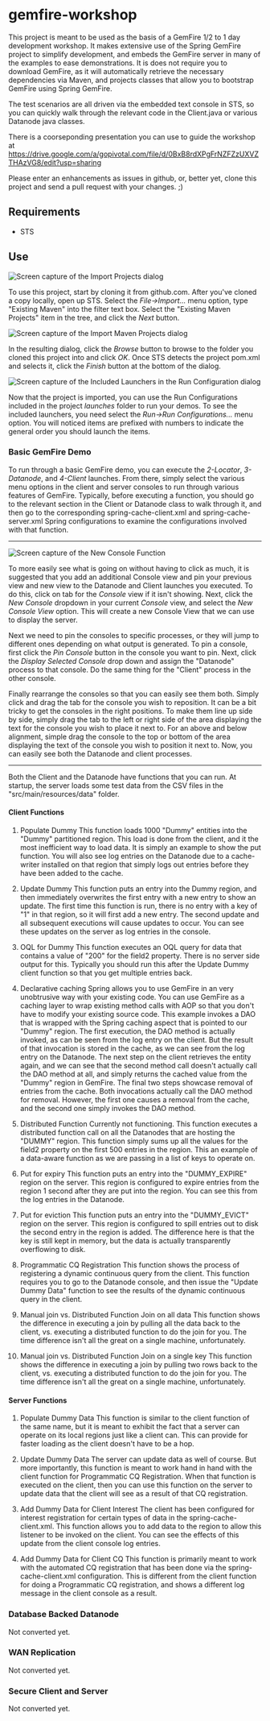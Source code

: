 # gemfire-workshop

This project is meant to be used as the basis of a GemFire 1/2 to 1 day development workshop.  It makes extensive use of the Spring GemFire project to simplify development, and embeds the GemFire server in many of the examples to ease demonstrations.  It is does not require you to download GemFire, as it will automatically retrieve the necessary dependencies via Maven, and projects classes that allow you to bootstrap GemFire using Spring GemFire.

The test scenarios are all driven via the embedded text console in STS, so you can quickly walk through the relevant code in the Client.java or various Datanode java classes.

There is a coorseponding presentation you can use to guide the workshop at https://drive.google.com/a/gopivotal.com/file/d/0BxB8rdXPgFrNZFZzUXVZTHAzVG8/edit?usp=sharing 

Please enter an enhancements as issues in github, or, better yet, clone this project and send a pull request with your changes. ;)

## Requirements
* STS

## Use

![Screen capture of the Import Projects dialog](/doc/imgs/import-projects.png)

To use this project, start by cloning it from github.com.  After you've cloned a copy locally, open up STS.  Select the *File->Import...* menu option, type "Existing Maven" into the filter text box.  Select the "Existing Maven Projects" item in the tree, and click the *Next* button.

![Screen capture of the Import Maven Projects dialog](/doc/imgs/import-maven-projects.png)

In the resulting dialog, click the *Browse* button to browse to the folder you cloned this project into and click *OK*.  Once STS detects the project pom.xml and selects it, click the *Finish* button at the bottom of the dialog.

![Screen capture of the Included Launchers in the Run Configuration dialog](/doc/imgs/run-configurations.png)

Now that the project is imported, you can use the Run Configurations included in the project *launches* folder to run your demos.  To see the included launchers, you need select the *Run->Run Configurations...* menu option.  You will noticed items are prefixed with numbers to indicate the general order you should launch the items.

### Basic GemFire Demo
To run through a basic GemFire demo, you can execute the *2-Locator*, *3-Datanode*, and *4-Client* launches.  From there, simply select the various menu options in the client and server consoles to run through various features of GemFire.  Typically, before executing a function, you should go to the relevant section in the Client or Datanode class to walk through it, and then go to the corresponding spring-cache-client.xml and spring-cache-server.xml Spring configurations to examine the configurations involved with that function.

------

![Screen capture of the New Console Function](/doc/imgs/new-console.png)

To more easily see what is going on without having to click as much, it is suggested that you add an additional Console view and pin your previous view and new view to the Datanode and Client launches you executed.  To do this, click on tab for the *Console* view if it isn't showing.  Next, click the *New Console* dropdown in your current *Console* view, and select the *New Console View* option.  This will create a new Console View that we can use to display the server.  

Next we need to pin the consoles to specific processes, or they will jump to different ones depending on what output is generated.  To pin a console, first click the *Pin Console* button in the console you want to pin.  Next, click the *Display Selected Console* drop down and assign the "Datanode" process to that console.  Do the same thing for the "Client" process in the other console.  

Finally rearrange the consoles so that you can easily see them both.  Simply click and drag the tab for the console you wish to reposition.  It can be a bit tricky to get the consoles in the right positions.  To make them line up side by side, simply drag the tab to the left or right side of the area displaying the text for the console you wish to place it next to.  For an above and below alignment, simple drag the console to the top or bottom of the area displaying the text of the console you wish to position it next to.  Now, you can easily see both the Datanode and client processes.

-------

Both the Client and the Datanode have functions that you can run.  At startup, the server loads some test data from the CSV files in the "src/main/resources/data" folder.

#### Client Functions
1.	Populate Dummy
	This function loads 1000 "Dummy" entities into the "Dummy" partitioned region.  This load is done from the client, and it the most inefficient way to load data.  It is simply an example to show the put function.  You will also see log entries on the Datanode due to a cache-writer installed on that region that simply logs out entries before they have been added to the cache.
	
2.	Update Dummy
	This function puts an entry into the Dummy region, and then immediately overwrites the first entry with a new entry to show an update.  The first time this function is run, there is no entry with a key of "1" in that region, so it will first add a new entry.  The second update and all subsequent executions will cause updates to occur.  You can see these updates on the server as log entries in the console.
	
3.	OQL for Dummy
	This function executes an OQL query for data that contains a value of "200" for the field2 property.  There is no server side output for this.  Typically you should run this after the Update Dummy client function so that you get multiple entries back.
	
4.	Declarative caching
	Spring allows you to use GemFire in an very unobtrusive way with your existing code.  You can use GemFire as a caching layer to wrap existing method calls with AOP so that you don't have to modify your existing source code.  This example invokes a DAO that is wrapped with the Spring caching aspect that is pointed to our "Dummy" region.  The first execution, the DAO method is actually invoked, as can be seen from the log entry on the client.  But the result of that invocation is stored in the cache, as we can see from the log entry on the Datanode.
	The next step on the client retrieves the entity again, and we can see that the second method call doesn't actually call the DAO method at all, and simply returns the cached value from the "Dummy" region in GemFire.
	The final two steps showcase removal of entries from the cache.  Both invocations actually call the DAO method for removal.  However, the first one causes a removal from the cache, and the second one simply invokes the DAO method.
	
5.	Distributed Function
	Currently not functioning.
	This function executes a distributed function call on all the Datanodes that are hosting the "DUMMY" region.  This function simply sums up all the values for the field2 property on the first 500 entries in the region.  This an example of a data-aware function as we are passing in a list of keys to operate on.
	
6.	Put for expiry
	This function puts an entry into the "DUMMY_EXPIRE" region on the server.  This region is configured to expire entries from the region 1 second after they are put into the region.  You can see this from the log entries in the Datanode.
	
7.	Put for eviction
	This function puts an entry into the "DUMMY_EVICT" region on the server.  This region is configured to spill entries out to disk the second entry in the region is added.  The difference here is that the key is still kept in memory, but the data is actually transparently overflowing to disk.
	
8.	Programmatic CQ Registration
	This function shows the process of registering a dynamic continuous query from the client.  This function requires you to go to the Datanode console, and then issue the "Update Dummy Data" function to see the results of the dynamic continuous query in the client.
	
9.	Manual join vs. Distributed Function Join on all data
	This function shows the difference in executing a join by pulling all the data back to the client, vs. executing a distributed function to do the join for you.  The time difference isn't all the great on a single machine, unfortunately.
	
10.	Manual join vs. Distributed Function Join on a single key
	This function shows the difference in executing a join by pulling two rows back to the client, vs. executing a distributed function to do the join for you.  The time difference isn't all the great on a single machine, unfortunately.
	
#### Server Functions
1.	Populate Dummy Data
	This function is similar to the client function of the same name, but it is meant to exhibit the fact that a server can operate on its local regions just like a client can.  This can provide for faster loading as the client doesn't have to be a hop.
	
2.	Update Dummy Data
	The server can update data as well of course.  But more importantly, this function is meant to work hand in hand with the client function for Programmatic CQ Registration.  When that function is executed on the client, then you can use this function on the server to update data that the client will see as a result of that CQ registration.
	
3.	Add Dummy Data for Client Interest
	The client has been configured for interest registration for certain types of data in the spring-cache-client.xml.  This function allows you to add data to the region to allow this listener to be invoked on the client.  You can see the effects of this update from the client console log entries.

4.	Add Dummy Data for Client CQ
	This function is primarily meant to work with the automated CQ registration that has been done via the spring-cache-client.xml configuration.  This is different from the client function for doing a Programmatic CQ registration, and shows a different log message in the client console as a result.
	
### Database Backed Datanode
Not converted yet.

### WAN Replication
Not converted yet.

### Secure Client and Server
Not converted yet.
